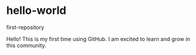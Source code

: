 # hello-world
first-repository

Hello! This is my first time using GitHub. I am excited to learn and grow in this community.
